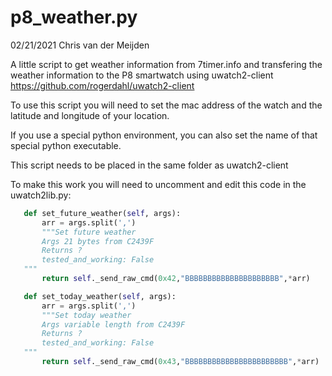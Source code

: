 # p8_weather.py

02/21/2021 Chris van der Meijden

A little script to get weather information from 7timer.info
and transfering the weather information to the P8 smartwatch
using uwatch2-client https://github.com/rogerdahl/uwatch2-client

To use this script you will need to set the mac address of the watch
and the latitude and longitude of your location.

If you use a special python environment, you can also set the name
of that special python executable.

This script needs to be placed in the same folder as uwatch2-client

To make this work you will need to uncomment and edit this code in 
the uwatch2lib.py:

```python
   def set_future_weather(self, args):
       arr = args.split(',')
       """Set future weather
       Args 21 bytes from C2439F
       Returns ?
       tested_and_working: False
   """
       return self._send_raw_cmd(0x42,"BBBBBBBBBBBBBBBBBBBBB",*arr)

   def set_today_weather(self, args):
       arr = args.split(',')
       """Set today weather
       Args variable length from C2439F
       Returns ?
       tested_and_working: False
   """
       return self._send_raw_cmd(0x43,"BBBBBBBBBBBBBBBBBBBBBBB",*arr)
```

